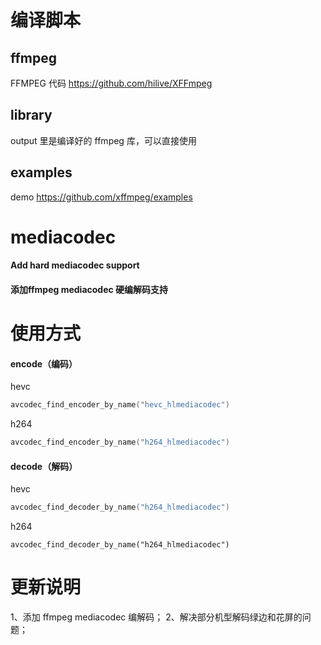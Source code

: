 # 编译脚本
## ffmpeg
FFMPEG 代码 https://github.com/hilive/XFFmpeg

## library
output 里是编译好的 ffmpeg 库，可以直接使用

## examples
demo https://github.com/xffmpeg/examples

# mediacodec
#### Add hard mediacodec support
#### 添加ffmpeg mediacodec 硬编解码支持

# 使用方式
#### encode（编码）
hevc
```c
avcodec_find_encoder_by_name("hevc_hlmediacodec")
```

h264
```c
avcodec_find_encoder_by_name("h264_hlmediacodec")
```

#### decode（解码）
hevc
```c
avcodec_find_decoder_by_name("h264_hlmediacodec")
```

h264
```
avcodec_find_decoder_by_name("h264_hlmediacodec")
```


# 更新说明
1、添加 ffmpeg mediacodec 编解码；
2、解决部分机型解码绿边和花屏的问题；
